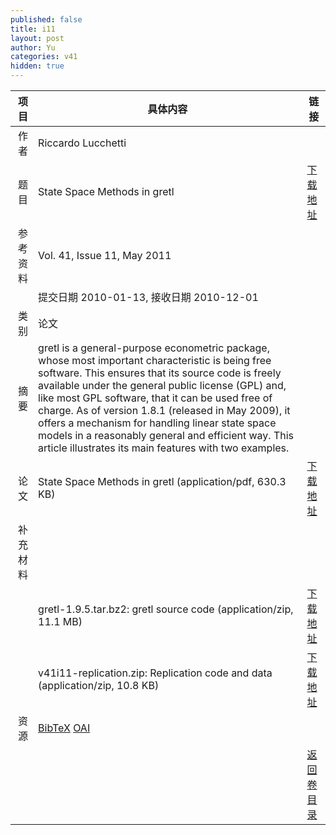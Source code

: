 ```yaml
---
published: false
title: i11
layout: post
author: Yu
categories: v41
hidden: true
---
```


| 项目 | 具体内容 | 链接 |
|---:|---|---|
| 作者 | Riccardo Lucchetti| |
| 题目 |State Space Methods in gretl | [下载地址](http://www.jstatsoft.org/v41/i11/paper) |
| 参考资料 |Vol. 41, Issue 11, May 2011 | |
| | 提交日期 2010-01-13, 接收日期 2010-12-01| | 
| 类别 | 论文| |
| 摘要 | gretl is a general-purpose econometric package, whose most important characteristic is being free software. This ensures that its source code is freely available under the general public license (GPL) and, like most GPL software, that it can be used free of charge. As of version 1.8.1 (released in May 2009), it offers a mechanism for handling linear state space models in a reasonably general and efficient way. This article illustrates its main features with two examples.| |
| 论文 | State Space Methods in gretl  (application/pdf, 630.3 KB)| [下载地址](http://www.jstatsoft.org/v41/i11/paper) |
| 补充材料 | | |
| |gretl-1.9.5.tar.bz2:    gretl source code  (application/zip, 11.1 MB)|  [下载地址](http://www.jstatsoft.org/v41/i11/supp/1) |
| |v41i11-replication.zip: Replication code and data  (application/zip, 10.8 KB)|  [下载地址](http://www.jstatsoft.org/v41/i11/supp/2) |
| 资源 | [BibTeX](http://www.jstatsoft.org/v41/i11/bibtex) [OAI](http://www.jstatsoft.org/oai?verb=GetRecord&identifier=oai.jstatsoft/v41/i11&prefix=oai_dc)| |
| |  | [返回卷目录]({{site.baseurl}}/volume/v41.html) |